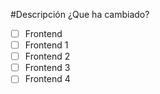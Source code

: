 #Descripción
¿Que ha cambiado?

- [ ] Frontend
- [ ] Frontend 1
- [ ] Frontend 2
- [ ] Frontend 3
- [ ] Frontend 4
